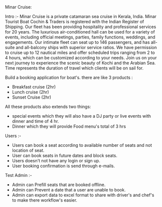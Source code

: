 Minar Cruise:

Intro :-
Minar Cruise is a private catamaran sea cruise in Kerala, India. Minar Tourist Boat Cochin & Traders is registered with the Indian Register of Shipping. Our fleet has been providing hospitality and professional services for 20 years. The luxurious air-conditioned hall can be used for a variety of events, including official meetings, parties, family functions, weddings, and engagements. Our intimate fleet can seat up to 146 passengers, and has all-suite and all-balcony ships with superior service ratios. We have permission to cruise up to 12 nautical miles and offer scheduled trips ranging from 2 to 4 hours, which can be customized according to your needs. Join us on your next journey to experience the scenic beauty of Kochi and the Arabian Sea.
Time represents the duration of travel which clients will be on sail for.

Build a booking application for boat's. there are like 3 products :
- Breakfast cruise (2hr)
- Lunch cruise (2hr)
- Sunset Cruise (2hr)

All these products also extends two things:
- special events which they will also have a DJ party or live events with dinner and time of 4 hr.
- Dinner which they will provide Food menu's total of 3 hrs

Users :-
- Users can book a seat according to available number of seats and not location of seat.
- User can book seats in future dates and block seats. 
- Users doesn't not have any login or sign up.
- User booking confirmation is send through e-mails.

Test
Admin :-
- Admin can Prefill seats that are booked offline.
- Admin can Prevent a date that a user are unable to book.
- Admin can export data to excel format to share with driver's and chef's to make there workflow's easier.
